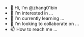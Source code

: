 - 👋 Hi, I’m @zhang01bin
- 👀 I’m interested in ...
- 🌱 I’m currently learning ...
- 💞️ I’m looking to collaborate on ...
- 📫 How to reach me ...

<!---
zhang01bin/zhang01bin is a ✨ special ✨ repository because its `README.md` (this file) appears on your GitHub profile.
You can click the Preview link to take a look at your changes.
--->
